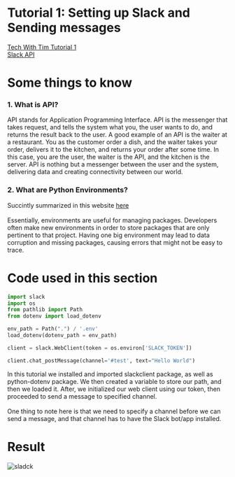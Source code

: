 # Tutorial 1: Setting up Slack and Sending messages

[Tech With Tim Tutorial 1](https://www.youtube.com/watch?v=KJ5bFv-IRFM&list=RDCMUC4JX40jDee_tINbkjycV4Sg&start_radio=1&ab_channel=TechWithTim)\
[Slack API](https://api.slack.com/)

# Some things to know
### 1. What is API?
API stands for Application Programming Interface. API is the messenger that takes request, and tells the system what you, the user wants to do, and returns the result back to the user. A good example of an API is the waiter at a restaurant. You as the customer order a dish, and the waiter takes your order, delivers it to the kitchen, and returns your order after some time. In this case, you are the user, the waiter is the API, and the kitchen is the server. API is nothing but a messenger between the user and the system, delivering data and creating connectivity between our world.

### 2. What are Python Environments?
Succintly summarized in this website [here](https://www.dabapps.com/blog/introduction-to-pip-and-virtualenv-python/)\
\
Essentially, environments are useful for managing packages. Developers often make new environments in order to store packages that are only pertinent to that project. Having one big environment may lead to data corruption and missing packages, causing errors that might not be easy to trace.

# Code used in this section
```python
import slack
import os
from pathlib import Path
from dotenv import load_dotenv

env_path = Path(".") / '.env'
load_dotenv(dotenv_path = env_path)

client = slack.WebClient(token = os.environ['SLACK_TOKEN'])

client.chat_postMessage(channel='#test', text="Hello World")
```

In this tutorial we installed and imported slackclient package, as well as python-dotenv package. We then created a variable to store our path, and then we loaded it. After, we initialized our web client using our token, then proceeded to send a message to specified channel.\
\
One thing to note here is that we need to specify a channel before we can send a message, and that channel has to have the Slack bot/app installed.

# Result
![sladck](https://user-images.githubusercontent.com/56273897/130310286-00b1c21c-9dfa-4da4-aaae-5602f1ead837.PNG)
